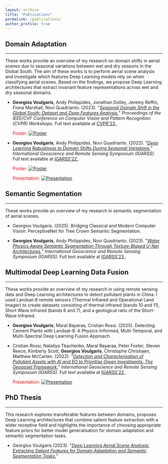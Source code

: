 ```yaml
---
layout: archive
title: "Publications"
permalink: /publications/
author_profile: true
---
```


## Domain Adaptation
_____
These works provide an overview of my research on domain shifts in aerial scenes due to seasonal variations between wet and dry seasons in the Global South. The aim of these works is to perform aerial scene analysis and investigate which features Deep Learning models rely on when classifying aerial scenes. Based on the findings, we propose Deep Learning architectures that extract invariant feature representations across wet and dry seasonal domains.

* **Georgios Voulgaris**, Andy Philippides, Jonathan Dolley, Jeremy Reffin, Fiona Marshall, Novi Quadrianto. (2023). "[*Seasonal Domain Shift in the Global South: Dataset and Deep Features Analysis.*](https://openaccess.thecvf.com/content/CVPR2023W/EarthVision/html/Voulgaris_Seasonal_Domain_Shift_in_the_Global_South_Dataset_and_Deep_CVPRW_2023_paper.html)"
<i>Proceedings of the IEEE/CVF Conference on Computer Vision and Pattern Recognition (CVPR) Workshops. </i> Full text available at <a href="https://openaccess.thecvf.com/content/CVPR2023W/EarthVision/html/Voulgaris_Seasonal_Domain_Shift_in_the_Global_South_Dataset_and_Deep_CVPRW_2023_paper.html"> CVPR'23 </a>.

  <span style="color:red;">Poster:</span>
[![Poster](https://gvsam7.github.io/images/Poster_GeorgiosVoulgaris.png)](https://gvsam7.github.io/images/Poster_GeorgiosVoulgaris.png)

* **Georgios Voulgaris**, Andy Philippides, Novi Quadrianto. (2022). "[*Deep Learning Robustness to Domain Shifts During Seasonal Variations.*](https://ieeexplore.ieee.org/abstract/document/9883940)"
<i>International Geoscience and Remote Sensing Symposium (IGARSS). </i> Full text available at <a href="https://ieeexplore.ieee.org/abstract/document/9883940"> IGARSS'22 </a>.

  <span style="color:red;">Poster:</span>
[![Poster](https://gvsam7.github.io/images/Poster_GeorgiosVoulgaris_IGARSS2022.png)](https://gvsam7.github.io/images/Poster_GeorgiosVoulgaris_IGARSS2022.png)


  <span style="color:red;">Presentation:</span>
[![Presentation](https://img.youtube.com/vi/Zci4eASXmkQ/maxresdefault.jpg)](https://www.youtube.com/watch?v=Zci4eASXmkQ)

## Semantic Segmentation
_____
These works provide an overview of my research in semantic segmentation of aerial scenes.

* Georgios Voulgaris. (2025). Bridging Classical and Modern Computer Vision: PerceptiveNet for Tree Crown Semantic Segmentation.

* **Georgios Voulgaris**, Andy Philippides, Novi Quadrianto. (2023). "[*Water Physics Aware Semantic Segmentation Through Texture-Biased U-Net Architectures.*](https://ieeexplore.ieee.org/abstract/document/10281796)"
<i>International Geoscience and Remote Sensing Symposium (IGARSS). </i> Full text available at <a href="https://ieeexplore.ieee.org/abstract/document/10281796"> IGARSS'23 </a>.

## Multimodal Deep Learning Data Fusion
_____
These works provide an overview of my research in using remote sensing data and Deep Learning architectures to detect pollutant plants in China. I used Landsat-8 remote sensors (Thermal Infrared and Operational Land Imager) to create datasets consisting of thermal infrared (bands 10 and 11), Short Wave Infrared (bands 6 and 7), and a geological ratio of the Short-Wave Infrared.

* **Georgios Voulgaris**, Maral Bayaraa, Cristian Rossi. (2025). Detecting Cement Plants with Landsat-8: A Physics-Informed, Multi-Temporal, and Multi-Spectral Deep Learning Fusion Approach.    

* Cristian Rossi, Nataliya Tkachenko, Maral Bayaraa, Peter Foster, Steven Reece, Kimberly Scott, **Georgios Voulgaris**, Christophe Christiaen, Matthew McCarten. (2022). "[*Detection and Characterisation of Pollutant Assets with AI and EO to Prioritise Green Investments: The Geoasset Framework.*](https://ieeexplore.ieee.org/abstract/document/9883772)"
<i>International Geoscience and Remote Sensing Symposium (IGARSS). </i> Full text available at <a href="https://ieeexplore.ieee.org/abstract/document/9883772"> IGARSS'22 </a>.

    <span style="color:red;">Presentation:</span>
[![Presentation](https://img.youtube.com/vi/0xkWbdjljWk/maxresdefault.jpg)](https://www.youtube.com/watch?v=0xkWbdjljWk)


## PhD Thesis
_____
This research explores transferable features between domains, proposes Deep Learning architectures that combine salient feature extraction with a wider receptive field and highlights the importance of choosing appropriate feature priors for better model generalisation for domain adaptation and semantic segmentation tasks.

* Georgios Voulgaris (2023). "[*Deep Learning Aerial Scene Analysis: Extracting Salient Features for Domain Adaptation and Semantic Segmentation Tasks.*](https://sussex.figshare.com/articles/thesis/Deep_learning_aerial_scene_analysis_extracting_salient_features_for_domain_adaptation_and_semantic_segmentation_tasks/24573301)"

<!-- {% if author.googlescholar %}
  You can also find my articles on <u><a href="{{author.googlescholar}}">my Google Scholar profile</a>.</u>
{% endif %}

{% include base_path %}

{% for post in site.publications reversed %}
  {% include archive-single.html %}
{% endfor %} -->
